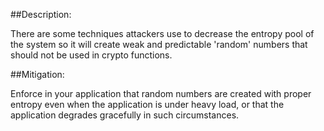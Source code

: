 ##Description:

There are some techniques attackers use to decrease the entropy pool of the system so it will
create weak and predictable 'random' numbers that should not be used in crypto functions.

##Mitigation:

Enforce in your application that random numbers are created with proper entropy even when the
application is under heavy load, or that the application degrades gracefully in such circumstances.
